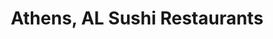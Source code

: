 ---
layout: city
title: Athens, AL Sushi Restaurants
permalink: /alabama/athens/
stateAbbr: AL
stateName: Alabama
cityName: Athens

---